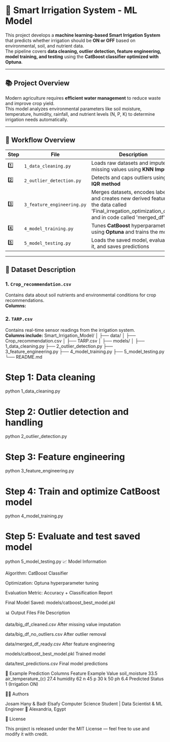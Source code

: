 # 🌱 Smart Irrigation System - ML Model

This project develops a **machine learning-based Smart Irrigation System** that predicts whether irrigation should be **ON or OFF** based on environmental, soil, and nutrient data.  
The pipeline covers **data cleaning, outlier detection, feature engineering, model training, and testing** using the **CatBoost classifier optimized with Optuna**.

---

## 📚 Project Overview

Modern agriculture requires **efficient water management** to reduce waste and improve crop yield.  
This model analyzes environmental parameters like soil moisture, temperature, humidity, rainfall, and nutrient levels (N, P, K) to determine irrigation needs automatically.

---

## 🧩 Workflow Overview

| Step | File | Description |
|------|------|--------------|
| 1️⃣ | `1_data_cleaning.py` | Loads raw datasets and imputes missing values using **KNN Imputer** |
| 2️⃣ | `2_outlier_detection.py` | Detects and caps outliers using the **IQR method** |
| 3️⃣ | `3_feature_engineering.py` | Merges datasets, encodes labels, and creates new derived features the data called 'Final_irregation_optimization_data' and in code called 'merged_df'|
| 4️⃣ | `4_model_training.py` | Tunes **CatBoost** hyperparameters using **Optuna** and trains the model |
| 5️⃣ | `5_model_testing.py` | Loads the saved model, evaluates it, and saves predictions |

---

## 🧠 Dataset Description

### 1. `Crop_recommendation.csv`
Contains data about soil nutrients and environmental conditions for crop recommendations.  
**Columns:**

### 2. `TARP.csv`
Contains real-time sensor readings from the irrigation system.  
**Columns include:**
Smart_Irrigation_Model/
│
├── data/
│   ├── Crop_recommendation.csv
│   ├── TARP.csv
│
├── models/
│
├── 1_data_cleaning.py
├── 2_outlier_detection.py
├── 3_feature_engineering.py
├── 4_model_training.py
├── 5_model_testing.py
└── README.md
# Step 1: Data cleaning
python 1_data_cleaning.py

# Step 2: Outlier detection and handling
python 2_outlier_detection.py

# Step 3: Feature engineering
python 3_feature_engineering.py

# Step 4: Train and optimize CatBoost model
python 4_model_training.py

# Step 5: Evaluate and test saved model
python 5_model_testing.py
📈 Model Information

Algorithm: CatBoost Classifier

Optimization: Optuna hyperparameter tuning

Evaluation Metric: Accuracy + Classification Report

Final Model Saved: models/catboost_best_model.pkl

📊 Output Files
File	Description

data/big_df_cleaned.csv	After missing value imputation

data/big_df_no_outliers.csv	After outlier removal

data/merged_df_ready.csv	After feature engineering

models/catboost_best_model.pkl	Trained model

data/test_predictions.csv	Final model predictions

🧩 Example Prediction Columns
Feature	Example Value
soil_moisture	33.5
air_temperature_(c)	27.4
humidity	62
n	45
p	30
k	50
ph	6.4
Predicted Status	1 (Irrigation ON)

🧑‍💻 Authors

Josam Hany & Badr Elsafy 
Computer Science Student | Data Scientist & ML Engineer
📍 Alexandria, Egypt


🏁 License

This project is released under the MIT License — feel free to use and modify it with credit.
